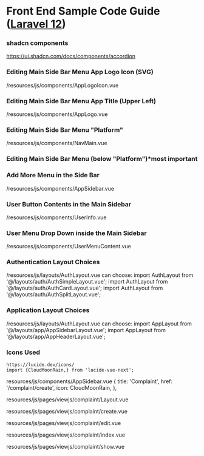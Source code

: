 
# Front End Sample Code Guide ([Laravel 12](https://laravel.com/docs/12.x/installation))

### shadcn components
https://ui.shadcn.com/docs/components/accordion

### Editing Main Side Bar Menu App Logo Icon (SVG)
/resources/js/components/AppLogoIcon.vue

### Editing Main Side Bar Menu App Title (Upper Left)
/resources/js/components/AppLogo.vue

### Editing Main Side Bar Menu "Platform"
/resources/js/components/NavMain.vue

### Editing Main Side Bar Menu (below "Platform")*most important
### Add More Menu in the Side Bar
/resources/js/components/AppSidebar.vue

### User Button Contents in the Main Sidebar
/resources/js/components/UserInfo.vue

### User Menu Drop Down inside the Main Sidebar
/resources/js/components/UserMenuContent.vue

### Authentication Layout Choices
/resources/js/layouts/AuthLayout.vue
   can choose:
      import AuthLayout from '@/layouts/auth/AuthSimpleLayout.vue';
      import AuthLayout from '@/layouts/auth/AuthCardLayout.vue';
      import AuthLayout from '@/layouts/auth/AuthSplitLayout.vue';

### Application Layout Choices
/resources/js/layouts/AuthLayout.vue
   can choose:
      import AppLayout from '@/layouts/app/AppSidebarLayout.vue';
      import AppLayout from '@/layouts/app/AppHeaderLayout.vue';

### Icons Used
    https://lucide.dev/icons/
    import {CloudMoonRain,} from 'lucide-vue-next';

resources/js/components/AppSidebar.vue
    {
        title: 'Complaint',
        href: '/complaint/create',
        icon: CloudMoonRain,
    },

resources/js/pages/viewjs/complaint/Layout.vue
<script setup lang="ts">
import Heading from '@/components/Heading.vue';
import { Button } from '@/components/ui/button';
import { Separator } from '@/components/ui/separator';
import { type NavItem } from '@/types';
import { Link, usePage } from '@inertiajs/vue3';

const modelName = "Customer Complaints Page";
const description = "This is the model for customer complaints. You can view, create, update, and delete complaints.";
const sidebarNavItems: NavItem[] = [
    {
        title: 'Search',
        href: '/complaint',
    },
    {
        title: 'Create New',
        href: '/complaint/create',
    },
    
];

const page = usePage();

const currentPath = page.props.ziggy?.location ? new URL(page.props.ziggy.location).pathname : '';
</script>

<template>
    <div class="px-4 py-6">
        <Heading v-bind:title="modelName" v-bind:description="description" />

        <div class="flex flex-col space-y-8 md:space-y-0 lg:flex-row lg:space-x-12 lg:space-y-0">
            <aside class="w-full max-w-xl lg:w-48">
                <nav class="flex flex-col space-x-0 space-y-1">
                    <Button
                        v-for="item in sidebarNavItems"
                        :key="item.href"
                        variant="ghost"
                        :class="['w-full justify-start', { 'bg-muted': currentPath === item.href }]"
                        as-child
                    >
                        <Link :href="item.href">
                            {{ item.title }}
                        </Link>
                    </Button>
                </nav>
            </aside>

            <Separator class="my-6 md:hidden" />

            <div class="flex-1 md:max-w-2xl">
                <section class="max-w-xl space-y-12">
                    <slot />
                </section>
            </div>
        </div>
    </div>
</template>

resources/js/pages/viewjs/complaint/create.vue
<script setup lang="ts">
import { Head, Link, useForm, usePage } from '@inertiajs/vue3';

import DeleteUser from '@/components/DeleteUser.vue';
import HeadingSmall from '@/components/HeadingSmall.vue';
import InputError from '@/components/InputError.vue';
import { Button } from '@/components/ui/button';
import { Input } from '@/components/ui/input';
import { Label } from '@/components/ui/label';
import AppLayout from '@/layouts/AppLayout.vue';
import SettingsLayout from '@/pages/viewjs/complaint/xLayout.vue';
import { type BreadcrumbItem, type SharedData, type User } from '@/types';

interface Props {
    complaints: {type: Array,},
}

defineProps<Props>();

const headTitle = "Create New Customer Complaint";
const description = "Create a new customer complaint.";
const breadcrumbs: BreadcrumbItem[] = [{
    title: 'Create New Complaint',
    href: '/complaint/create',
},];

const page = usePage<SharedData>();
const user = page.props.auth.user as User;

const form = useForm({
    'accountnumber':"",
    'name'         :"",
    'address'      :"",
    'description'  :"",
});

// Register the form with into local storage
//import mem from '@/extra/gboi_memory';
//mem.register('complaint', form);

const submit = () => {
    form.post(route('complaint.post'), {
        preserveScroll: true,
    });
};
</script>

<template>
    <AppLayout :breadcrumbs="breadcrumbs">

        <Head v-bind:title="headTitle" />
        <SettingsLayout>
            <div class="flex flex-col space-y-6">
                <HeadingSmall v-bind:title="headTitle" v-bind:description="description" />
                <form @submit.prevent="submit" class="space-y-6">
                    <div class="grid gap-2">
                        <Label for="accountnumber">Account Number</Label>
                        <Input id="accountnumber" class="mt-1 block w-full" v-model="form.accountnumber" required autocomplete="accountnumber"
                            placeholder="accountnumber" />
                        <InputError class="mt-2" :message="form.errors.accountnumber" />
                    </div>

                    <div class="grid gap-2">
                        <Label for="name">Name</Label>
                        <Input id="name" class="mt-1 block w-full" v-model="form.name" required autocomplete="name"
                            placeholder="Full name" />
                        <InputError class="mt-2" :message="form.errors.name" />
                    </div>

                    <div class="grid gap-2">
                        <Label for="address">Address</Label>
                        <Input id="name" class="mt-1 block w-full" v-model="form.address" required autocomplete="address"
                            placeholder="Address" />
                        <InputError class="mt-2" :message="form.errors.address" />
                    </div>

                    <div class="grid gap-2">
                        <Label for="description">Description</Label>
                        <Input id="description" class="mt-1 block w-full" v-model="form.description" required autocomplete="description"
                            placeholder="Description" />
                        <InputError class="mt-2" :message="form.errors.description" />
                    </div>

                    <div class="flex items-center gap-4">
                        <div class="ml-auto my-auto">
                            <Button :disabled="form.processing">Save</Button>
                            <Transition enter-active-class="transition ease-in-out" enter-from-class="opacity-0"
                                leave-active-class="transition ease-in-out" leave-to-class="opacity-0">
                                <p v-show="form.recentlySuccessful" class="text-sm text-neutral-600">Saved.</p>
                            </Transition>
                        </div>
                    </div>
                </form>
            </div>

        </SettingsLayout>
    </AppLayout>
</template>

resources/js/pages/viewjs/complaint/edit.vue
<script setup lang="ts">

import { Head, Link, useForm, usePage } from '@inertiajs/vue3';
import DeleteUser from '@/components/DeleteUser.vue';
import HeadingSmall from '@/components/HeadingSmall.vue';
import InputError from '@/components/InputError.vue';
import { Button } from '@/components/ui/button';
import { Input } from '@/components/ui/input';
import { Label } from '@/components/ui/label';
import AppLayout from '@/layouts/AppLayout.vue';
import SettingsLayout from '@/pages/viewjs/complaint/xLayout.vue';
import { type BreadcrumbItem, type SharedData, type User } from '@/types';
import { ref } from 'vue';

interface Props {
    complaint: Object,
}

const props = defineProps<Props>();

const headTitle = "Modify Customer Complaint";
const description = "Input data change for customer complaint.";
const breadcrumbs: BreadcrumbItem[] = [{
    title: 'Edit Complaint',
    href: '/complaint/edit',
},];

const page = usePage<SharedData>();
const user = page.props.auth.user as User;

const form = useForm({
    id            :props.complaint.id,
    accountnumber :props.complaint.accountnumber, 
    name          :props.complaint.name,
    address       :props.complaint.address,
    description   :props.complaint.description,
    image         :props.complaint.image,
    image_file    :null,
});

const img_url = ref();
const encodeImageFileAsURL = (event) => {
    const files = event.target.files;
    img_url.value = URL.createObjectURL(files[0]); 
    form.image_file = files[0];
}

const submit = () => {
    console.log(form);
    form.put(route('complaint.update', { id: form.id }), {
        preserveScroll: true,
    });
};
</script>

<template>
    <AppLayout :breadcrumbs="breadcrumbs">

        <Head v-bind:title="headTitle" />
        <SettingsLayout>
            <div class="flex flex-col space-y-6">
                <HeadingSmall v-bind:title="headTitle" v-bind:description="description" />
                <form @submit.prevent="submit" class="space-y-6">
                    <div class="grid gap-2">
                        <Label for="accountnumber">Account Number</Label>
                        <Input id="accountnumber" class="mt-1 block w-full" v-model="form.accountnumber" required autocomplete="accountnumber"
                            placeholder="accountnumber" />
                        <InputError class="mt-2" :message="form.errors.accountnumber" />
                    </div>

                    <div class="grid gap-2">
                        <Label for="name">Name</Label>
                        <Input id="name" class="mt-1 block w-full" v-model="form.name" required autocomplete="name"
                            placeholder="Full name" />
                        <InputError class="mt-2" :message="form.errors.name" />
                    </div>

                    <div class="grid gap-2">
                        <Label for="address">Address</Label>
                        <Input id="name" class="mt-1 block w-full" v-model="form.address" required autocomplete="address"
                            placeholder="Address" />
                        <InputError class="mt-2" :message="form.errors.address" />
                    </div>

                    <div class="grid gap-2">
                        <Label for="description">Description</Label>
                        <Input id="description" class="mt-1 block w-full" v-model="form.description" required autocomplete="description"
                            placeholder="Description" />
                        <InputError class="mt-2" :message="form.errors.description" />
                    </div>

                    <div class="grid gap-2">
                        <Label for="image">Picture</Label>
                        <Input type="file" accept="image/*" id="image" class="mt-1 block w-full" @change="encodeImageFileAsURL($event)" />
                        <InputError class="mt-2" :message="form.errors.image_file" />
                    </div>

                    <div class="grid gap-2">
                        <img :src="img_url" alt="" srcset="" class="border-2 rounded-lg">
                    </div>

                    <div class="flex items-center gap-4">
                        <div class="ml-auto my-auto">
                            <Button :disabled="form.processing">Save</Button>
                            <Transition enter-active-class="transition ease-in-out" enter-from-class="opacity-0"
                                leave-active-class="transition ease-in-out" leave-to-class="opacity-0">
                                <p v-show="form.recentlySuccessful" class="text-sm text-neutral-600">Saved.</p>
                            </Transition>
                        </div>
                    </div>
                </form>
            </div>

        </SettingsLayout>
    </AppLayout>
</template>

resources/js/pages/viewjs/complaint/index.vue
<script setup lang="ts">

import {
    DropdownMenu,
    DropdownMenuContent,
    DropdownMenuItem,
    DropdownMenuLabel,
    DropdownMenuSeparator,
    DropdownMenuTrigger,
} from "@/components/ui/dropdown-menu"

import { Head, Link, useForm, usePage } from '@inertiajs/vue3';
import DeleteUser from '@/components/DeleteUser.vue';
import HeadingSmall from '@/components/HeadingSmall.vue';
import InputError from '@/components/InputError.vue';
import { Button } from '@/components/ui/button';
import { Input } from '@/components/ui/input';
import { Label } from '@/components/ui/label';
import AppLayout from '@/layouts/AppLayout.vue';
import SettingsLayout from '@/pages/viewjs/complaint/xLayout.vue';
import { type BreadcrumbItem, type SharedData, type User } from '@/types';

interface Props {
    complaints: { type: Array, },
}

defineProps<Props>();

const headTitle = "Complaint Master List";
const description = "Master lisr of customer complaint.";
const breadcrumbs: BreadcrumbItem[] = [{
    title: 'Complaint Index',
    href: '/complaint',
},];

const page = usePage<SharedData>();
const user = page.props.auth.user as User;

const form = useForm({
    'accountnumber': "",
    'name': "",
    'address': "",
    'description': "",
});

const submit = () => {
    form.post(route('complaint.post'), {
        preserveScroll: true,
    });
};
</script>

<template>
    <AppLayout :breadcrumbs="breadcrumbs">

        <Head v-bind:title="headTitle" />
        <SettingsLayout>
            <div class="flex flex-col space-y-6">
                <HeadingSmall v-bind:title="headTitle" v-bind:description="description" />
                <form @submit.prevent="submit" class="space-y-6">

                    <div class="grid gap-2">
                        <Label for="accountnumber">Account Number</Label>
                        <Input id="accountnumber" class="mt-1 block w-full" v-model="form.accountnumber" required
                            autocomplete="accountnumber" placeholder="accountnumber" />
                        <InputError class="mt-2" :message="form.errors.accountnumber" />
                    </div>

                    <div class="flex items-center gap-4">
                        <div class="ml-auto my-auto">
                            <Button :disabled="form.processing">Search</Button>
                            <Transition enter-active-class="transition ease-in-out" enter-from-class="opacity-0"
                                leave-active-class="transition ease-in-out" leave-to-class="opacity-0">
                                <p v-show="form.recentlySuccessful" class="text-sm text-neutral-600">Saved.</p>
                            </Transition>
                        </div>
                    </div>
                </form>

                <div class="p-6 text-gray-900 dark:text-gray-100">
                    <div class="overflow-auto p-2 border rounded">
                        <table class="min-w-full text-left text-sm font-dark text-surface dark:text-white">
                            <thead class="border-b border-neutral-200 font-medium dark:border-white/10">
                                <tr>
                                    <th scope="col" class="px-1 py-4">
                                        Action
                                    </th>
                                    <th scope="col" class="px-3 py-4">
                                        #
                                    </th>
                                    <th scope="col" class="px-3 py-4">
                                        Accountnumber
                                    </th>
                                    <th scope="col" class="px-3 py-4">
                                        Name
                                    </th>
                                    <th scope="col" class="px-3 py-4">
                                        Address
                                    </th>
                                    <th scope="col" class="px-3 py-4">
                                        Description
                                    </th>
                                </tr>
                            </thead>
                            <tbody>
                                <tr v-for="(complaint, index) in complaints" :key="index"
                                    class="border-b border-neutral-200 dark:border-white/10">
                                    <td class="whitespace-nowrap px-6 py-3">

                                        <DropdownMenu>
                                            <DropdownMenuTrigger>
                                                <div class="flex items-center space-x-2 border border-neutral-200 dark:border-white/10 rounded-full p-2 cursor-pointer hover:bg-gray-100 dark:hover:bg-gray-700">
                                                    >>
                                                </div>

                                            </DropdownMenuTrigger>
                                            <DropdownMenuContent>
                                                <div
                                                    class="flex flex-col p-2 space-y-2 border-b border-neutral-200 dark:border-white/10">
                                                    <Link :href="route(
                                                        'complaint.show',
                                                        [complaint.id]
                                                    )
                                                        " class="p-2 px-5 rounded my-auto text-white bg-green-600">
                                                    View
                                                    </Link>

                                                    <Link :href="route(
                                                        'complaint.edit',
                                                        { id: complaint.id }
                                                    )
                                                        " class="p-2 px-6 rounded my-auto text-white bg-blue-500">
                                                    Edit
                                                    </Link>

                                                    <DangerButton class="p-2 rounded my-auto text-white bg-red-500"
                                                        @click="
                                                            deleteEvent(
                                                                complaint.id
                                                            )
                                                            ">
                                                        Delete
                                                    </DangerButton>
                                                </div>

                                            </DropdownMenuContent>
                                        </DropdownMenu>

                                    </td>
                                    <td class="whitespace-nowrap px-6 py-4">
                                        {{ complaint.id }}
                                    </td>
                                    <td class="whitespace-nowrap px-6 py-4">
                                        {{ complaint.accountnumber }}
                                    </td>
                                    <td class="whitespace-nowrap px-6 py-4">
                                        {{ complaint.name }}
                                    </td>
                                    <td class="whitespace-nowrap px-6 py-4">
                                        {{ complaint.address }}
                                    </td>
                                    <td class="whitespace-nowrap px-6 py-4">
                                        {{ complaint.description }}
                                    </td>
                                </tr>
                            </tbody>
                        </table>
                    </div>
                </div>

            </div>

        </SettingsLayout>
    </AppLayout>
</template>

resources/js/pages/viewjs/complaint/show.vue
<script setup lang="ts">
import { Head, Link, useForm, usePage } from '@inertiajs/vue3';

import DeleteUser from '@/components/DeleteUser.vue';
import HeadingSmall from '@/components/HeadingSmall.vue';
import InputError from '@/components/InputError.vue';
import { Button } from '@/components/ui/button';
import { Input } from '@/components/ui/input';
import { Label } from '@/components/ui/label';
import AppLayout from '@/layouts/AppLayout.vue';
import SettingsLayout from '@/pages/viewjs/complaint/xLayout.vue';
import { type BreadcrumbItem, type SharedData, type User } from '@/types';

interface Props {
    complaint: Object,
}

const props = defineProps<Props>();

const headTitle = "View Customer Complaint";
const description = "View a new customer complaint.";
const breadcrumbs: BreadcrumbItem[] = [{
    title: 'View Complaint',
    href: '/complaint/view',
},];

const page = usePage<SharedData>();
const user = page.props.auth.user as User;

const form = useForm({
    id            :props.complaint.id,
    accountnumber :props.complaint.accountnumber, 
    name          :props.complaint.name,
    address       :props.complaint.address,
    description   :props.complaint.description,
    created_at    :props.complaint.created_at,
    updated_at    :props.complaint.updated_at,
});


const submit = () => {
    form.get(route('complaint.index'), {
        preserveScroll: true,
    });
};
</script>

<template>
    <AppLayout :breadcrumbs="breadcrumbs">

        <Head v-bind:title="headTitle" />
        <SettingsLayout>
            <div class="flex flex-col space-y-6">
                <HeadingSmall v-bind:title="headTitle" v-bind:description="description" />
                <form @submit.prevent="submit" class="space-y-6">
                    <div class="grid gap-2">
                        <Label for="accountnumber">Account Number</Label>
                        <Input id="accountnumber" class="mt-1 block w-full" v-model="form.accountnumber" required autocomplete="accountnumber"
                            placeholder="accountnumber" />
                        <InputError class="mt-2" :message="form.errors.accountnumber" />
                    </div>

                    <div class="grid gap-2">
                        <Label for="name">Name</Label>
                        <Input id="name" class="mt-1 block w-full" v-model="form.name" required autocomplete="name"
                            placeholder="Full name" />
                        <InputError class="mt-2" :message="form.errors.name" />
                    </div>

                    <div class="grid gap-2">
                        <Label for="address">Address</Label>
                        <Input id="name" class="mt-1 block w-full" v-model="form.address" required autocomplete="address"
                            placeholder="Address" />
                        <InputError class="mt-2" :message="form.errors.address" />
                    </div>

                    <div class="grid gap-2">
                        <Label for="description">Description</Label>
                        <Input id="description" class="mt-1 block w-full" v-model="form.description" required autocomplete="description"
                            placeholder="Description" />
                        <InputError class="mt-2" :message="form.errors.description" />
                    </div>

                    <div class="grid gap-2">
                        <Label for="created_at">Created At</Label>
                        <Input id="created_at" class="mt-1 block w-full" v-model="form.created_at" required autocomplete="created_at"
                            placeholder="created_at" />
                        <InputError class="mt-2" :message="form.errors.created_at" />
                    </div>

                    <div class="grid gap-2">
                        <Label for="updated_at">Updated At</Label>
                        <Input id="updated_at" class="mt-1 block w-full" v-model="form.updated_at" required autocomplete="updated_at"
                            placeholder="updated_at" />
                        <InputError class="mt-2" :message="form.errors.updated_at" />
                    </div>

                    <div class="flex items-center gap-4">
                        <div class="ml-auto my-auto">
                            <Button :disabled="form.processing">Back</Button>
                            <Transition enter-active-class="transition ease-in-out" enter-from-class="opacity-0"
                                leave-active-class="transition ease-in-out" leave-to-class="opacity-0">
                                <p v-show="form.recentlySuccessful" class="text-sm text-neutral-600">Backed.</p>
                            </Transition>
                        </div>
                    </div>
                </form>
            </div>

        </SettingsLayout>
    </AppLayout>
</template>

